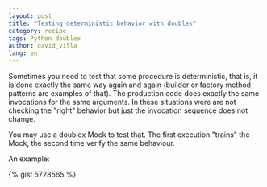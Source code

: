```yaml
---
layout: post
title: "Testing deterministic behavior with doublex"
category: recipe
tags: Python doublex
author: david_villa
lang: en
---
```


Sometimes you need to test that some procedure is deterministic, that
is, it is done exactly the same way again and again (builder or
factory method patterns are examples of that). The production code does exactly the same invocations for the same
arguments. In these situations were are not checking the "right" behavior but just the invocation sequence does not change.

You may use a doublex Mock to test that. The first execution "trains" the
Mock, the second time verify the same behaviour.

<!--break-->

An example:

{% gist 5728565 %}
